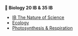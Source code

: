 **🔬  Biology 20 IB & 35 IB**

* [<span id="ib">IB</span> The Nature of Science](unit0.md)
* [Ecology](unit1.md)
* [Photosynthesis & Respiration](unit2.md)
